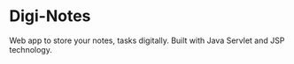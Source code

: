 # Digi-Notes
Web app to store your notes, tasks digitally. Built with Java Servlet and JSP technology.
